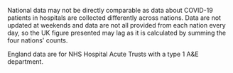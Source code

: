 ﻿National data may not be directly comparable as data about COVID-19 patients in hospitals are collected differently across nations. Data are not updated at weekends and data are not all provided from each nation every day, so the UK figure presented may lag as it is calculated by summing the four nations' counts.

England data are for NHS Hospital Acute Trusts with a type 1 A&E department.